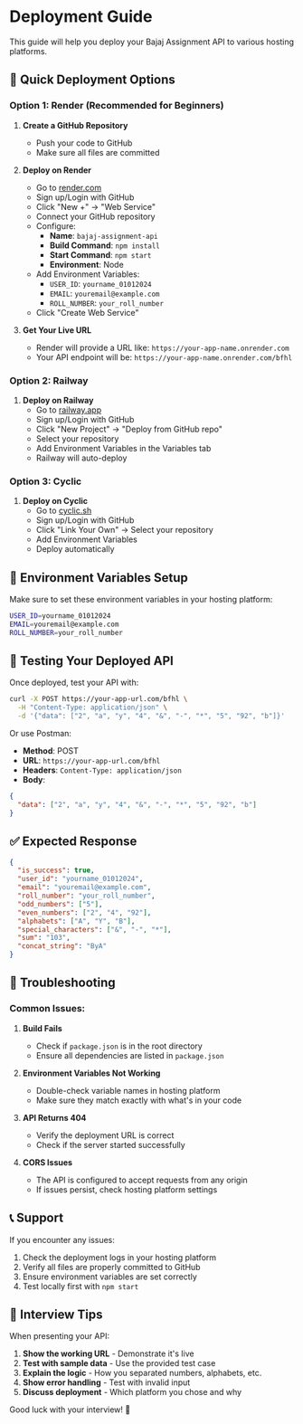 # Deployment Guide

This guide will help you deploy your Bajaj Assignment API to various hosting platforms.

## 🚀 Quick Deployment Options

### Option 1: Render (Recommended for Beginners)

1. **Create a GitHub Repository**
   - Push your code to GitHub
   - Make sure all files are committed

2. **Deploy on Render**
   - Go to [render.com](https://render.com)
   - Sign up/Login with GitHub
   - Click "New +" → "Web Service"
   - Connect your GitHub repository
   - Configure:
     - **Name**: `bajaj-assignment-api`
     - **Build Command**: `npm install`
     - **Start Command**: `npm start`
     - **Environment**: Node
   - Add Environment Variables:
     - `USER_ID`: `yourname_01012024`
     - `EMAIL`: `youremail@example.com`
     - `ROLL_NUMBER`: `your_roll_number`
   - Click "Create Web Service"

3. **Get Your Live URL**
   - Render will provide a URL like: `https://your-app-name.onrender.com`
   - Your API endpoint will be: `https://your-app-name.onrender.com/bfhl`

### Option 2: Railway

1. **Deploy on Railway**
   - Go to [railway.app](https://railway.app)
   - Sign up/Login with GitHub
   - Click "New Project" → "Deploy from GitHub repo"
   - Select your repository
   - Add Environment Variables in the Variables tab
   - Railway will auto-deploy

### Option 3: Cyclic

1. **Deploy on Cyclic**
   - Go to [cyclic.sh](https://cyclic.sh)
   - Sign up/Login with GitHub
   - Click "Link Your Own" → Select your repository
   - Add Environment Variables
   - Deploy automatically

## 🔧 Environment Variables Setup

Make sure to set these environment variables in your hosting platform:

```bash
USER_ID=yourname_01012024
EMAIL=youremail@example.com
ROLL_NUMBER=your_roll_number
```

## 🧪 Testing Your Deployed API

Once deployed, test your API with:

```bash
curl -X POST https://your-app-url.com/bfhl \
  -H "Content-Type: application/json" \
  -d '{"data": ["2", "a", "y", "4", "&", "-", "*", "5", "92", "b"]}'
```

Or use Postman:
- **Method**: POST
- **URL**: `https://your-app-url.com/bfhl`
- **Headers**: `Content-Type: application/json`
- **Body**: 
```json
{
  "data": ["2", "a", "y", "4", "&", "-", "*", "5", "92", "b"]
}
```

## ✅ Expected Response

```json
{
  "is_success": true,
  "user_id": "yourname_01012024",
  "email": "youremail@example.com",
  "roll_number": "your_roll_number",
  "odd_numbers": ["5"],
  "even_numbers": ["2", "4", "92"],
  "alphabets": ["A", "Y", "B"],
  "special_characters": ["&", "-", "*"],
  "sum": "103",
  "concat_string": "ByA"
}
```

## 🐛 Troubleshooting

### Common Issues:

1. **Build Fails**
   - Check if `package.json` is in the root directory
   - Ensure all dependencies are listed in `package.json`

2. **Environment Variables Not Working**
   - Double-check variable names in hosting platform
   - Make sure they match exactly with what's in your code

3. **API Returns 404**
   - Verify the deployment URL is correct
   - Check if the server started successfully

4. **CORS Issues**
   - The API is configured to accept requests from any origin
   - If issues persist, check hosting platform settings

## 📞 Support

If you encounter any issues:
1. Check the deployment logs in your hosting platform
2. Verify all files are properly committed to GitHub
3. Ensure environment variables are set correctly
4. Test locally first with `npm start`

## 🎯 Interview Tips

When presenting your API:
1. **Show the working URL** - Demonstrate it's live
2. **Test with sample data** - Use the provided test case
3. **Explain the logic** - How you separated numbers, alphabets, etc.
4. **Show error handling** - Test with invalid input
5. **Discuss deployment** - Which platform you chose and why

Good luck with your interview! 🚀 
